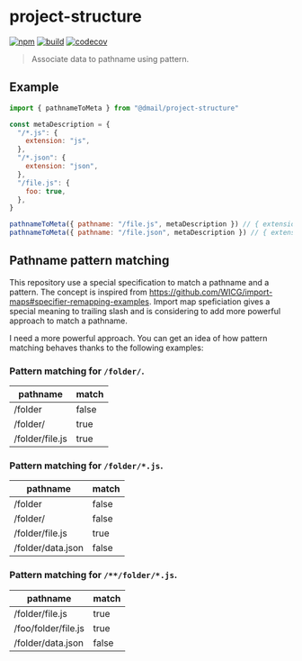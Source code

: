 # project-structure

[![npm](https://badge.fury.io/js/%40dmail%2Fproject-structure.svg)](https://badge.fury.io/js/%40dmail%2Fproject-structure)
[![build](https://travis-ci.com/dmail/project-structure.svg?branch=master)](http://travis-ci.com/dmail/project-structure)
[![codecov](https://codecov.io/gh/dmail/project-structure/branch/master/graph/badge.svg)](https://codecov.io/gh/dmail/project-structure)

> Associate data to pathname using pattern.

## Example

```js
import { pathnameToMeta } from "@dmail/project-structure"

const metaDescription = {
  "/*.js": {
    extension: "js",
  },
  "/*.json": {
    extension: "json",
  },
  "/file.js": {
    foo: true,
  },
}

pathnameToMeta({ pathname: "/file.js", metaDescription }) // { extension: "js", foo: true }
pathnameToMeta({ pathname: "/file.json", metaDescription }) // { extension: "json" }
```

## Pathname pattern matching

This repository use a special specification to match a pathname and a pattern.
The concept is inspired from https://github.com/WICG/import-maps#specifier-remapping-examples.
Import map speficiation gives a special meaning to trailing slash and is considering to add more powerful approach to match a pathname.

I need a more powerful approach. You can get an idea of how pattern matching behaves thanks to the following examples:

### Pattern matching for `/folder/`.

| pathname        | match |
| --------------- | ----- |
| /folder         | false |
| /folder/        | true  |
| /folder/file.js | true  |

### Pattern matching for `/folder/*.js`.

| pathname          | match |
| ----------------- | ----- |
| /folder           | false |
| /folder/          | false |
| /folder/file.js   | true  |
| /folder/data.json | false |

### Pattern matching for `/**/folder/*.js`.

| pathname            | match |
| ------------------- | ----- |
| /folder/file.js     | true  |
| /foo/folder/file.js | true  |
| /folder/data.json   | false |
